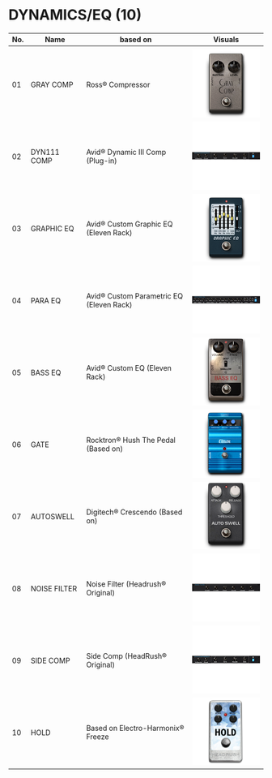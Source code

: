 # DYNAMICS/EQ (10)
|No.|Name|based on|Visuals|
|---|---|---|---|
|||||
|01|GRAY COMP|Ross® Compressor|<img src="images/GRAY-COMP.png" alt="image">|
|02|DYN111 COMP|Avid® Dynamic III Comp (Plug-in)|<img src="images/DYN111-COMP.png" alt="image">|
|03|GRAPHIC EQ|Avid® Custom Graphic EQ (Eleven Rack)|<img src="images/GRAPHIC-EQ.png" alt="image">|
|04|PARA EQ|Avid® Custom Parametric EQ (Eleven Rack)|<img src="images/PARA-EQ.png" alt="image">|
|05|BASS EQ|Avid® Custom EQ (Eleven Rack)|<img src="images/BASS-EQ.png" alt="image">|
|06|GATE|Rocktron® Hush The Pedal (Based on)|<img src="images/Gate.png" alt="image">|
|07|AUTOSWELL|Digitech® Crescendo (Based on)|<img src="images/AutoSwell.png" alt="image">|
|08|NOISE FILTER|Noise Filter (Headrush® Original)|<img src="images/Noise-Filter.png" alt="image">|
|09|SIDE COMP|Side Comp (HeadRush® Original)|<img src="images/SIDE-COMP.png" alt="image">|
|10|HOLD|Based on Electro-Harmonix® Freeze|<img src="images/hold_2.png" alt="image">|